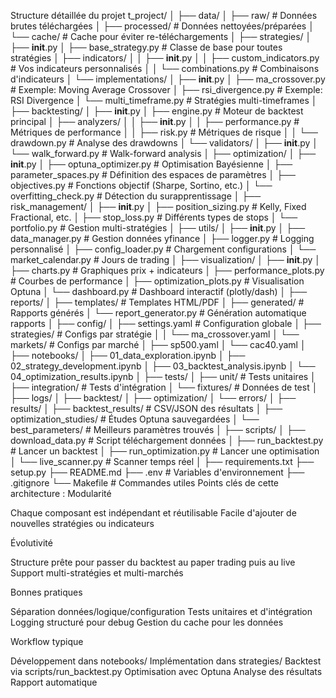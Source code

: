 Structure détaillée du projet
t_project/
│
├── data/
│   ├── raw/                      # Données brutes téléchargées
│   ├── processed/                 # Données nettoyées/préparées
│   └── cache/                     # Cache pour éviter re-téléchargements
│
├── strategies/
│   ├── __init__.py
│   ├── base_strategy.py          # Classe de base pour toutes stratégies
│   ├── indicators/
│   │   ├── __init__.py
│   │   ├── custom_indicators.py  # Vos indicateurs personnalisés
│   │   └── combinations.py       # Combinaisons d'indicateurs
│   └── implementations/
│       ├── __init__.py
│       ├── ma_crossover.py       # Exemple: Moving Average Crossover
│       ├── rsi_divergence.py     # Exemple: RSI Divergence
│       └── multi_timeframe.py    # Stratégies multi-timeframes
│
├── backtesting/
│   ├── __init__.py
│   ├── engine.py                  # Moteur de backtest principal
│   ├── analyzers/
│   │   ├── __init__.py
│   │   ├── performance.py        # Métriques de performance
│   │   ├── risk.py               # Métriques de risque
│   │   └── drawdown.py          # Analyse des drawdowns
│   └── validators/
│       ├── __init__.py
│       └── walk_forward.py       # Walk-forward analysis
│
├── optimization/
│   ├── __init__.py
│   ├── optuna_optimizer.py       # Optimisation Bayésienne
│   ├── parameter_spaces.py       # Définition des espaces de paramètres
│   ├── objectives.py             # Fonctions objectif (Sharpe, Sortino, etc.)
│   └── overfitting_check.py      # Détection du surapprentissage
│
├── risk_management/
│   ├── __init__.py
│   ├── position_sizing.py        # Kelly, Fixed Fractional, etc.
│   ├── stop_loss.py             # Différents types de stops
│   └── portfolio.py             # Gestion multi-stratégies
│
├── utils/
│   ├── __init__.py
│   ├── data_manager.py          # Gestion données yfinance
│   ├── logger.py                # Logging personnalisé
│   ├── config_loader.py         # Chargement configurations
│   └── market_calendar.py       # Jours de trading
│
├── visualization/
│   ├── __init__.py
│   ├── charts.py                 # Graphiques prix + indicateurs
│   ├── performance_plots.py      # Courbes de performance
│   ├── optimization_plots.py     # Visualisation Optuna
│   └── dashboard.py             # Dashboard interactif (plotly/dash)
│
├── reports/
│   ├── templates/                # Templates HTML/PDF
│   ├── generated/                # Rapports générés
│   └── report_generator.py      # Génération automatique rapports
│
├── config/
│   ├── settings.yaml             # Configuration globale
│   ├── strategies/               # Configs par stratégie
│   │   └── ma_crossover.yaml
│   └── markets/                  # Configs par marché
│       ├── sp500.yaml
│       └── cac40.yaml
│
├── notebooks/
│   ├── 01_data_exploration.ipynb
│   ├── 02_strategy_development.ipynb
│   ├── 03_backtest_analysis.ipynb
│   └── 04_optimization_results.ipynb
│
├── tests/
│   ├── unit/                     # Tests unitaires
│   ├── integration/              # Tests d'intégration
│   └── fixtures/                 # Données de test
│
├── logs/
│   ├── backtest/
│   ├── optimization/
│   └── errors/
│
├── results/
│   ├── backtest_results/         # CSV/JSON des résultats
│   ├── optimization_studies/      # Études Optuna sauvegardées
│   └── best_parameters/          # Meilleurs paramètres trouvés
│
├── scripts/
│   ├── download_data.py          # Script téléchargement données
│   ├── run_backtest.py          # Lancer un backtest
│   ├── run_optimization.py       # Lancer une optimisation
│   └── live_scanner.py          # Scanner temps réel
│
├── requirements.txt
├── setup.py
├── README.md
├── .env                          # Variables d'environnement
├── .gitignore
└── Makefile                      # Commandes utiles
Points clés de cette architecture :
Modularité

Chaque composant est indépendant et réutilisable
Facile d'ajouter de nouvelles stratégies ou indicateurs

Évolutivité

Structure prête pour passer du backtest au paper trading puis au live
Support multi-stratégies et multi-marchés

Bonnes pratiques

Séparation données/logique/configuration
Tests unitaires et d'intégration
Logging structuré pour debug
Gestion du cache pour les données

Workflow typique

Développement dans notebooks/
Implémentation dans strategies/
Backtest via scripts/run_backtest.py
Optimisation avec Optuna
Analyse des résultats
Rapport automatique